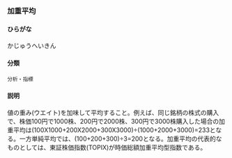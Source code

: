 <div style="display:none;">

## [あ行](securities-terms?id=あ行)
## [か行](securities-terms?id=か行)

</div>

### 加重平均

#### ひらがな

かじゅうへいきん

#### 分類

`分析・指標`

#### 説明

値の重み(ウエイト)を加味して平均すること。例えば、同じ銘柄の株式の購入で、株価100円で1000株、200円で2000株、300円で3000株購入した場合の加重平均は(100X1000+200X2000+300X3000)÷(1000+2000+3000)=233となる。一方単純平均では、(100+200+300)÷3=200となる。加重平均の代表的なものとしては、東証株価指数(TOPIX)が時価総額加重平均型指数である。

<div style="display:none;">

## [さ行](securities-terms?id=さ行)
## [た行](securities-terms?id=た行)
## [な行](securities-terms?id=な行)
## [は行](securities-terms?id=は行)
## [ま行](securities-terms?id=ま行)
## [や行](securities-terms?id=や行)
## [ら行](securities-terms?id=ら行)
## [わ行](securities-terms?id=わ行)
## [英数字・記号](securities-terms?id=英数字・記号)

</div>

